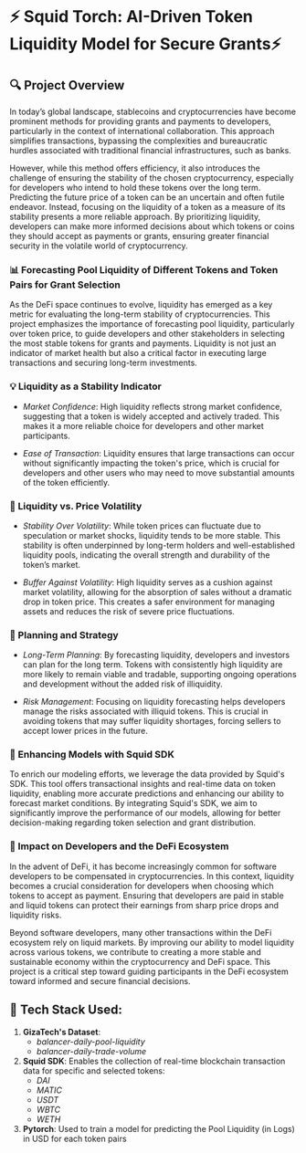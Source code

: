 # ⚡ Squid Torch: AI-Driven Token Liquidity Model for Secure Grants⚡

## 🔍 Project Overview
In today’s global landscape, stablecoins and cryptocurrencies have become prominent methods for providing grants and payments to developers, particularly in the context of international collaboration. This approach simplifies transactions, bypassing the complexities and bureaucratic hurdles associated with traditional financial infrastructures, such as banks.

However, while this method offers efficiency, it also introduces the challenge of ensuring the stability of the chosen cryptocurrency, especially for developers who intend to hold these tokens over the long term. Predicting the future price of a token can be an uncertain and often futile endeavor. Instead, focusing on the liquidity of a token as a measure of its stability presents a more reliable approach. By prioritizing liquidity, developers can make more informed decisions about which tokens or coins they should accept as payments or grants, ensuring greater financial security in the volatile world of cryptocurrency.

### 📊 Forecasting Pool Liquidity of Different Tokens and Token Pairs for Grant Selection
As the DeFi space continues to evolve, liquidity has emerged as a key metric for evaluating the long-term stability of cryptocurrencies. This project emphasizes the importance of forecasting pool liquidity, particularly over token price, to guide developers and other stakeholders in selecting the most stable tokens for grants and payments. Liquidity is not just an indicator of market health but also a critical factor in executing large transactions and securing long-term investments.

### 💡 Liquidity as a Stability Indicator
- _Market Confidence_: High liquidity reflects strong market confidence, suggesting that a token is widely accepted and actively traded. This makes it a more reliable choice for developers and other market participants.

- _Ease of Transaction_: Liquidity ensures that large transactions can occur without significantly impacting the token's price, which is crucial for developers and other users who may need to move substantial amounts of the token efficiently.

### 💬 Liquidity vs. Price Volatility
- _Stability Over Volatility_: While token prices can fluctuate due to speculation or market shocks, liquidity tends to be more stable. This stability is often underpinned by long-term holders and well-established liquidity pools, indicating the overall strength and durability of the token’s market.

- _Buffer Against Volatility_: High liquidity serves as a cushion against market volatility, allowing for the absorption of sales without a dramatic drop in token price. This creates a safer environment for managing assets and reduces the risk of severe price fluctuations.

### 🧪 Planning and Strategy
- _Long-Term Planning_: By forecasting liquidity, developers and investors can plan for the long term. Tokens with consistently high liquidity are more likely to remain viable and tradable, supporting ongoing operations and development without the added risk of illiquidity.

- _Risk Management_: Focusing on liquidity forecasting helps developers manage the risks associated with illiquid tokens. This is crucial in avoiding tokens that may suffer liquidity shortages, forcing sellers to accept lower prices in the future.

### 🔗 Enhancing Models with Squid SDK
To enrich our modeling efforts, we leverage the data provided by Squid's SDK. This tool offers transactional insights and real-time data on token liquidity, enabling more accurate predictions and enhancing our ability to forecast market conditions. By integrating Squid's SDK, we aim to significantly improve the performance of our models, allowing for better decision-making regarding token selection and grant distribution.

### 📌 Impact on Developers and the DeFi Ecosystem
In the advent of DeFi, it has become increasingly common for software developers to be compensated in cryptocurrencies. In this context, liquidity becomes a crucial consideration for developers when choosing which tokens to accept as payment. Ensuring that developers are paid in stable and liquid tokens can protect their earnings from sharp price drops and liquidity risks.

Beyond software developers, many other transactions within the DeFi ecosystem rely on liquid markets. By improving our ability to model liquidity across various tokens, we contribute to creating a more stable and sustainable economy within the cryptocurrency and DeFi space. This project is a critical step toward guiding participants in the DeFi ecosystem toward informed and secure financial decisions.

## 🔧 Tech Stack Used:
1) **GizaTech's Dataset**:
    - _balancer-daily-pool-liquidity_
    - _balancer-daily-trade-volume_
2) **Squid SDK**: Enables the collection of real-time blockchain transaction data for specific and selected tokens:
    - _DAI_
    - _MATIC_
    - _USDT_
    - _WBTC_
    - _WETH_
3) **Pytorch**: Used to train a model for predicting the Pool Liquidity (in Logs) in USD for each token pairs

